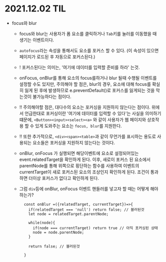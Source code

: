 # 2021.12.02 TIL

- focus와 blur

  - focus와 blur는 사용자가 폼 요소를 클릭하거나 `Tab`키를 눌러를 이동했을 때 생기는 이벤트이다.
  - `autofocus`라는 속성을 통해서도 요소를 포커스 할 수 있다. (이 속성이 있으면 페이지가 로드된 후 자동으로 포커스된다.)
  - ! 포커스된다는 의미는, '여기에 데이터를 입력할 준비를 하라' 는것.
  - onFocus, onBlur를 통해 요소의 focus를하거나 blur 될때 수행될 이벤트를 설정할 수도 있지만,
    주의해야 할 점은, blur의 경우, 요소에 대해 focus를 확실히 잃게 된 후에 발생하므로 e.preventDefault()로 포커스를 잃게되는 것을 막는것이 불가능하다는 점이다.
  - !! 주의해야할 점은, 대다수의 요소는 포커싱을 지원하지 않는다는 점이다.
    위에서 언급한대로 포커싱이란 '여기에 데이터를 입력할 수 있다'는 사실을 의미하기 떄문에,
    `<Button><input><select><a>` 와 같이 사용자가 웹 페이지와 상호작용 할 수 있게 도와주는 요소는 `focus, blur`를 지원한다.
  - !! 또한 추가적으로, `<div><span><table>`과 같이 무언가를 표시하는 용도로 사용되는 요소들은 포커싱을 지원하지 않는다는 것이다.
  - onBlur, onFocus 가 실행되면 해당이벤트에 요소로 설정되어있는 event.relatedTarget을 확인하게 된다.
    이후, 새로이 포커스 된 요소에서 parentNode를 통해 위쪽으로 횡단하는 함수를 사용하여 이벤트의 currentTarget이 새로 포커스된 요소의 조상인지 확인하게 된다. 조건이 통과하면 더이상 포커스가 없다고 확인하게 된다.
  - 그럼 `div`등에 onBlur, onFocus 이벤트 핸들러를 넣고자 할 때는 어떻게 해야하는가?

    ```
      const onBlur =({relatedTarget, currentTarget})=>{
        if(relatedTarget === 'null') return false; // 블러된것
        let node = relatedTarget.parentNode;

        while(node){
          if(node === currentTarget) return true // 아직 포커싱된 상태
          node = node.parentNode;
        }

        return false; // 블러된것

      }
    ```
